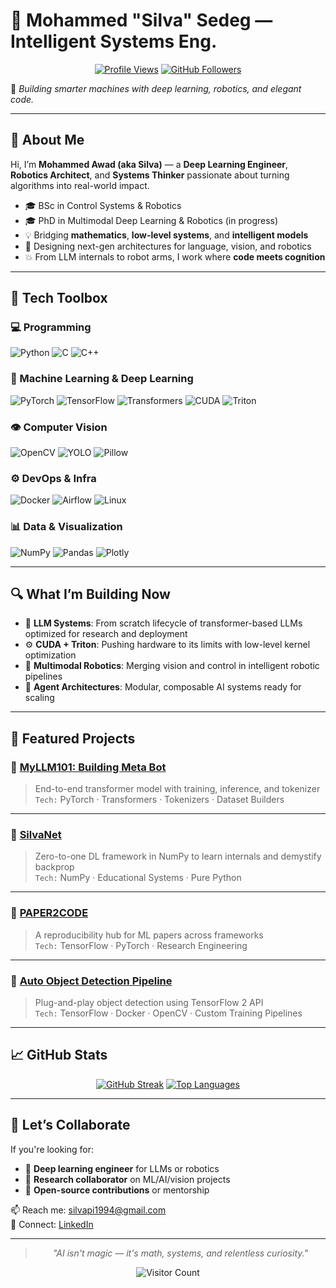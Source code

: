 # 🧠 Mohammed "Silva" Sedeg — Intelligent Systems Eng.

<div align="center">

[![Profile Views](https://komarev.com/ghpvc/?username=silvaxxx1&label=Profile+Views&color=blueviolet)](https://github.com/silvaxxx1)
[![GitHub Followers](https://img.shields.io/github/followers/silvaxxx1?style=social)](https://github.com/silvaxxx1)

</div>

🚀 *Building smarter machines with deep learning, robotics, and elegant code.*

---

## 👋 About Me

Hi, I’m **Mohammed Awad (aka Silva)** — a **Deep Learning Engineer**, **Robotics Architect**, and **Systems Thinker** passionate about turning algorithms into real-world impact.

- 🎓 BSc in Control Systems & Robotics  
- 🎓 PhD in Multimodal Deep Learning & Robotics (in progress)  
- 💡 Bridging **mathematics**, **low-level systems**, and **intelligent models**  
- 🔬 Designing next-gen architectures for language, vision, and robotics  
- 💥 From LLM internals to robot arms, I work where **code meets cognition**

---

## 🧰 Tech Toolbox

### 💻 Programming
![Python](https://img.shields.io/badge/-Python-3776AB?logo=python) 
![C](https://img.shields.io/badge/-C-A8B9CC?logo=c)
![C++](https://img.shields.io/badge/-C++-00599C?logo=c%2B%2B)

### 🧠 Machine Learning & Deep Learning
![PyTorch](https://img.shields.io/badge/-PyTorch-EE4C2C?logo=pytorch)
![TensorFlow](https://img.shields.io/badge/-TensorFlow-FF6F00?logo=tensorflow)
![Transformers](https://img.shields.io/badge/-Transformers-FF6F00)
![CUDA](https://img.shields.io/badge/-CUDA-76B900?logo=nvidia)
![Triton](https://img.shields.io/badge/-Triton-FF6F00)

### 👁️ Computer Vision
![OpenCV](https://img.shields.io/badge/-OpenCV-5C3D7A?logo=opencv) 
![YOLO](https://img.shields.io/badge/-YOLO-0066FF)
![Pillow](https://img.shields.io/badge/-Pillow-3776AB?logo=python)

### ⚙️ DevOps & Infra
![Docker](https://img.shields.io/badge/-Docker-2496ED?logo=docker)
![Airflow](https://img.shields.io/badge/-Airflow-017CEE?logo=apacheairflow)
![Linux](https://img.shields.io/badge/-Linux-FCC624?logo=linux)

### 📊 Data & Visualization
![NumPy](https://img.shields.io/badge/-NumPy-013243?logo=numpy)
![Pandas](https://img.shields.io/badge/-Pandas-150458?logo=pandas)
![Plotly](https://img.shields.io/badge/-Plotly-3F4F75?logo=plotly)

---

## 🔍 What I’m Building Now

- 🔭 **LLM Systems**: From scratch lifecycle of transformer-based LLMs optimized for research and deployment  
- ⚙️ **CUDA + Triton**: Pushing hardware to its limits with low-level kernel optimization  
- 🤖 **Multimodal Robotics**: Merging vision and control in intelligent robotic pipelines  
- 🧩 **Agent Architectures**: Modular, composable AI systems ready for scaling

---

## 📂 Featured Projects

### 🧠 [MyLLM101: Building Meta Bot](https://github.com/silvaxxx1/MyLLM101)
> End-to-end transformer model with training, inference, and tokenizer  
> `Tech:` PyTorch · Transformers · Tokenizers · Dataset Builders

---

### 🧱 [SilvaNet](https://github.com/silvaxxx1/SilvaNet)
> Zero-to-one DL framework in NumPy to learn internals and demystify backprop  
> `Tech:` NumPy · Educational Systems · Pure Python

---

### 📜 [PAPER2CODE](https://github.com/silvaxxx1/PAPER2CODE)
> A reproducibility hub for ML papers across frameworks  
> `Tech:` TensorFlow · PyTorch · Research Engineering

---

### 🎯 [Auto Object Detection Pipeline](https://github.com/silvaxxx1/Automated-Pipeline-for-Inference-and-Fine-Tuning-Using-TensorFlow-2-Object-Detection-API)
> Plug-and-play object detection using TensorFlow 2 API  
> `Tech:` TensorFlow · Docker · OpenCV · Custom Training Pipelines

---

## 📈 GitHub Stats

<div align="center">

[![GitHub Streak](https://streak-stats.demolab.com?user=silvaxxx1&theme=dark&hide_border=true)](https://git.io/streak-stats)
[![Top Languages](https://github-readme-stats.vercel.app/api/top-langs/?username=silvaxxx1&layout=compact&theme=dark&hide_border=true)](https://github.com/anuraghazra/github-readme-stats)

</div>

---

## 🤝 Let’s Collaborate

If you're looking for:

- 🧠 **Deep learning engineer** for LLMs or robotics
- 🔬 **Research collaborator** on ML/AI/vision projects
- 🚀 **Open-source contributions** or mentorship

📫 Reach me: [silvapi1994@gmail.com](mailto:silvapi1994@gmail.com)  
🔗 Connect: [LinkedIn](https://www.linkedin.com/in/mohammed-sedeg-67444b307/)

---

<div align="center">

> *"AI isn't magic — it's math, systems, and relentless curiosity."*

![Visitor Count](https://profile-counter.glitch.me/silvaxxx1/count.svg)

</div>
